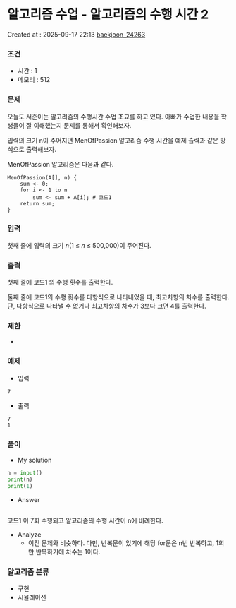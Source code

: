 # 알고리즘 수업 - 알고리즘의 수행 시간 2
Created at : 2025-09-17 22:13
[baekjoon_24263](https://www.acmicpc.net/problem/24263)
### 조건
- 시간 : 1
- 메모리 : 512
### 문제
오늘도 서준이는 알고리즘의 수행시간 수업 조교를 하고 있다. 아빠가 수업한 내용을 학생들이 잘 이해했는지 문제를 통해서 확인해보자.

입력의 크기 n이 주어지면 MenOfPassion 알고리즘 수행 시간을 예제 출력과 같은 방식으로 출력해보자.

MenOfPassion 알고리즘은 다음과 같다.

```
MenOfPassion(A[], n) {
    sum <- 0;
    for i <- 1 to n
        sum <- sum + A[i]; # 코드1
    return sum;
}
```

### 입력
첫째 줄에 입력의 크기 _n_(1 ≤ _n_ ≤ 500,000)이 주어진다.
### 출력
첫째 줄에 코드1 의 수행 횟수를 출력한다.

둘째 줄에 코드1의 수행 횟수를 다항식으로 나타내었을 때, 최고차항의 차수를 출력한다. 단, 다항식으로 나타낼 수 없거나 최고차항의 차수가 3보다 크면 4를 출력한다.
### 제한
- 
### 예제
- 입력
```
7
```
- 출력
```
7
1
``` 

### 풀이
- My solution
```python
n = input()
print(n)
print(1)
```

- Answer
```python

```
코드1 이 7회 수행되고 알고리즘의 수행 시간이 n에 비례한다.
- Analyze
	- 이전 문제와 비슷하다. 다만, 반복문이 있기에 해당 for문은 n번 반복하고, 1회만 반복하기에 차수는 1이다.
### 알고리즘 분류
- 구현
- 시뮬레이션